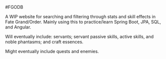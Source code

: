 #FGODB

A WIP website for searching and filtering through stats and skill effects in Fate Grand/Order. Mainly using this to practice/learn Spring Boot, JPA, SQL, and Angular.

Will eventually include: servants; servant passive skills, active skills, and noble phantasms; and craft essences.

Might eventually include quests and enemies.
